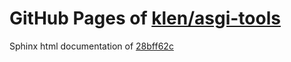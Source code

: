 GitHub Pages of [klen/asgi-tools](https://github.com/klen/asgi-tools.git)
===
Sphinx html documentation of [28bff62c](https://github.com/klen/asgi-tools/tree/28bff62c08b1742de1438767bb18384dcfbe943c)
